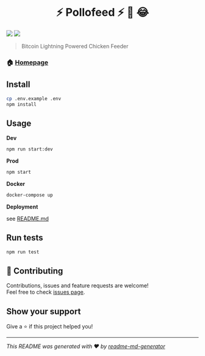 <h1 align="center">⚡ Pollofeed ⚡ 🐔 😂</h1>
<p>
<img src="https://travis-ci.com/j-chimienti/pollofeed.svg?branch=master"/>
  <img src="https://img.shields.io/badge/version-0.1.0-blue.svg?cacheSeconds=2592000" />
</p>


> Bitcoin Lightning Powered Chicken Feeder

### 🏠 [Homepage](https://pollofeed.com)




## Install

```bash
cp .env.example .env
npm install
```

## Usage

**Dev**
```sh
npm run start:dev
```

**Prod**

```bash
npm start
```

**Docker**

```bash
docker-compose up
```

**Deployment**

see [README.md](playbooks/README.md)

## Run tests

```sh
npm run test
```

## 🤝 Contributing

Contributions, issues and feature requests are welcome!<br />Feel free to check [issues page](https://github.com/j-chimienti/pollofeed/issues).

## Show your support

Give a ⭐️ if this project helped you!

***
_This README was generated with ❤️ by [readme-md-generator](https://github.com/kefranabg/readme-md-generator)_
